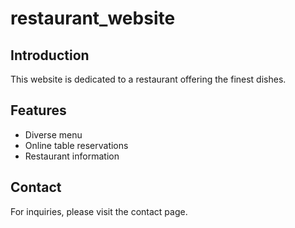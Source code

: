 ﻿# restaurant_website

## Introduction
This website is dedicated to a restaurant offering the finest dishes.

## Features
- Diverse menu
- Online table reservations
- Restaurant information

## Contact
For inquiries, please visit the contact page.
